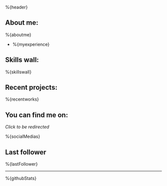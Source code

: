 %{header}

## **About me:**

%{aboutme}
* %{myexperience}

## **Skills wall:**

%{skillswall}

## **Recent projects:**

%{recentworks}

## **You can find me on:**

*Click to be redirected*

%{socialMedias}

## **Last follower**

%{lastFollower}

<hr>

%{githubStats}